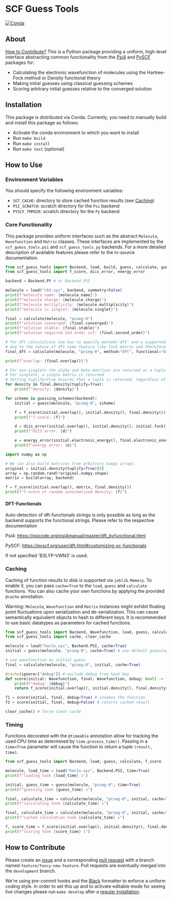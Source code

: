 # SCF Guess Tools

[![Conda](https://github.com/hauser-group/scf_guess_tools/actions/workflows/test.yaml/badge.svg)](https://github.com/hauser-group/scf_guess_tools/actions/workflows/test.yaml)

## About

[How to Contribute?](#how-to-contribute) This is a Python package providing a
uniform, high-level interface abstracting  common functionality from the
[Psi4](https://psicode.org) and [PySCF](https://pyscf.org) packages for:
- Calculating the electronic wavefunction of molecules using the Hartree-Fock 
method or Density functional theory
- Making initial guesses using classical guessing schemes
- Scoring arbitrary initial guesses relative to the converged solution

## Installation

This package is distributed via Conda. Currently, you need to manually build and
install this package as follows:

- Activate the conda environment to which you want to install
- Run `make build`
- Run `make install`
- Run `make test` (optional)

## How to Use

### Environment Variables

You should specify the following environment variables:
- `SGT_CACHE`: directory to store cached function results (see
[Caching](#caching))
- `PSI_SCRATCH`: scratch directory for the `Psi` backend
- `PYSCF_TMPDIR`: scratch directory for the `Py` backend

### Core Functionality

This package provides uniform interfaces such as the abstract `Molecule`,
`Wavefunction` and `Matrix` classes. These interfaces are implemented by the
`scf_guess_tools.psi` and `scf_guess_tools.py` backends. For a more detailed
description of available features please refer to the in-source documentation.


```python
from scf_guess_tools import Backend, load, build, guess, calculate, guessing_schemes
from scf_guess_tools import f_score, diis_error, energy_error

backend = Backend.PY # or Backend.PSI

molecule = load("ch3.xyz", backend, symmetry=False)
print(f"molecule name: {molecule.name}")
print(f"molecule charge: {molecule.charge}")
print(f"molecule multiplicity: {molecule.multiplicity}")
print(f"molecule is singlet: {molecule.singlet}")

final = calculate(molecule, "pcseg-0")
print(f"solution converged: {final.converged}")
print(f"solution stable: {final.stable}")
print(f"solution required 2nd order scf: {final.second_order}")

# for dft calculations one has to specify method='dft' and a supported funcitonal
# due to the nature of dft some feature like fock matrix and therefore diis_error are not available
final_dft = calculate(molecule, "pcseg-0", method="dft", functional="b3lyp")

print(f"overlap: {final.overlap()}")

# For non-singlets the alpha and beta matrices are returned as a tuple
# For singlets, a single matrix is returned
# Setting tuplify=True ensures that a tuple is returned, regardless of multiplicity
for density in final.density(tuplify=True):
    print(f"density: {density}")

for scheme in guessing_schemes(backend):
    initial = guess(molecule, "pcseg-0", scheme)

    f = f_score(initial.overlap(), initial.density(), final.density())
    print(f"f-score: {f}")

    d = diis_error(initial.overlap(), initial.density(), initial.fock())
    print(f"DIIS error: {d}")

    e = energy_error(initial.electronic_energy(), final.electronic_energy())
    print(f"energy error: {e}")

import numpy as np

# We can also build matrices from arbitrary numpy arrays
original = initial.density(tuplify=True)[0]
array = np.random.rand(*original.numpy.shape)
matrix = build(array, backend)

f = f_score(initial.overlap(), matrix, final.density())
print(f"f-score of random unnormalized density: {f}")
```

#### DFT-Functionals
Auto-detection of dft-functionals strings is only possible as long as the backend supports the functional strings. Please refer to the respective documentation

Psi4: https://psicode.org/psi4manual/master/dft_byfunctional.html

PySCF: https://pyscf.org/user/dft.html#customizing-xc-functionals

If not specified 'B3LYP-VWN3' is used. 

### Caching

Caching of function results to disk is supported via `joblib.Memory`. To enable
it, you can pass `cache=True` to the `load`, `guess` and `calculate` functions.
You can also cache your own functions by applying the provided `@cache`
annotation.

Warning: `Molecule`, `Wavefunction` and `Matrix` instances might exhibit
floating  point fluctuations upon serialization and de-serialization. This can
cause semantically equivalent objects to hash to different keys. It is
recommended to use basic datatypes as parameters for cached functions.

```python
from scf_guess_tools import Backend, Wavefunction, load, guess, calculate, f_score
from scf_guess_tools import cache, clear_cache

molecule = load("hoclo.xyz", Backend.PSI, cache=True)
initial = guess(molecule, "pcseg-0", cache=True) # use default guessing scheme

# use wavefunction as initial guess
final = calculate(molecule, "pcseg-0", initial, cache=True)

@cache(ignore=["debug"]) # exclude debug from hash key
def score(initial: Wavefunction, final: Wavefunction, debug: bool) -> float:
    print(f"debug: {debug}")
    return f_score(initial.overlap(), initial.density(), final.density())

f1 = score(initial, final, debug=True) # invokes the function
f2 = score(initial, final, debug=False) # returns cached result

clear_cache() # force clear cache
```

### Timing

Functions decorated with the `@timeable` annotation allow for tracking the
used CPU time as determined by `time.process_time()`. Passing in a `time=True`
parameter will cause the function to return a tuple `(result, time)`.

```python
from scf_guess_tools import Backend, load, guess, calculate, f_score

molecule, load_time = load("hoclo.xyz", Backend.PSI, time=True)
print(f"loading took {load_time} s")

initial, guess_time = guess(molecule, "pcseg-0", time=True)
print(f"guessing took {guess_time} s")

final, calculate_time = calculate(molecule, "pcseg-0", initial, cache=True, time=True)
print(f"calculating took {calculate_time} s")

final, calculate_time = calculate(molecule, "pcseg-0", initial, cache=True, time=True)
print(f"cached calculation took {calculate_time} s")

f, score_time = f_score(initial.overlap(), initial.density(), final.density(), time=True)
print(f"scoring took {score_time} s")
```

## How to Contribute

Please create an [issue](https://github.com/hauser-group/scf_guess_tools/issues) and a corresponding [pull request](https://github.com/hauser-group/scf_guess_tools/pulls) with a
branch named `feature/fancy-new-feature`. Pull requests are eventually merged
into the `development` branch.

We're using pre-commit hooks and the [Black](https://github.com/psf/black) formatter to enforce a uniform
coding style. In order to set this up and to activate editable mode for seeing
live changes please run `make develop` after a [regular installation](#installation).
